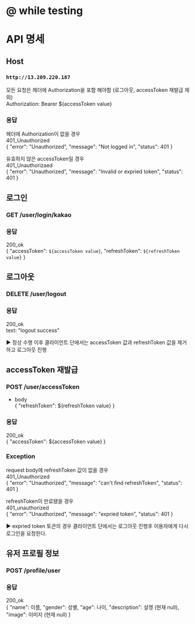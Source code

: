 # @ while testing


# API 명세

## Host
### `http://13.209.220.187`

모든 요청은 헤더에 Authorization을 포함 해야함 (로그아웃, accessToken 재발급 제외)   
Authorization: Bearer ${accessToken value}

### 응답 
헤더에 Authorization이 없을 경우  
401_Unauthorized  
  {
    "error": "Unauthorized",
    "message": "Not logged in",
    "status": 401
  }

유효하지 않은 accessToken일 경우   
401_Unauthorizaed  
  {
    "error": "Unauthorized",
    "message": "Invalid or expried token",
    "status": 401
  }


## 로그인
### GET /user/login/kakao

### 응답
200_ok  
{
  "accessToken": `${accessToken value}`,
  "refreshToken": `${refreshToken value}`
}


## 로그아웃 
### DELETE /user/logout

### 응답 
200_ok  
text: "logout success"   


▶ 정상 수행 이후 클라이언트 단에서는 accessToken 값과 refreshToken 값을 제거하고 로그아웃 진행 


## accessToken 재발급 
### POST /user/accessToken
- body  
{
    "refreshToken": ${refreshToken value}
}

### 응답 
200_ok   
{
    "accessToken": ${accessToken value}
}

### Exception 
request body에 refreshToken 값이 없을 경우    
401_Unauthorized   
{
    "error": "Unauthorized",
    "message": "can't find refreshToken",
    "status": 401
}   

refreshToken이 만료됐을 경우   
401_unauthorized   
{
    "error": "Unauthorized",
    "message": "expried token",
    "status": 401
}   


▶ expried token 토큰의 경우 클라이언트 단에서는 로그아웃 진행후 이용자에게 다시 로그인을 요청한다.


## 유저 프로필 정보
### POST /profile/user   

### 응답
200_ok   
{
    "name": 이름,
    "gender": 성별,
    "age": 나이,
    "description": 설명 (현재 null),
    "image": 이미지 (현재 null)
}




